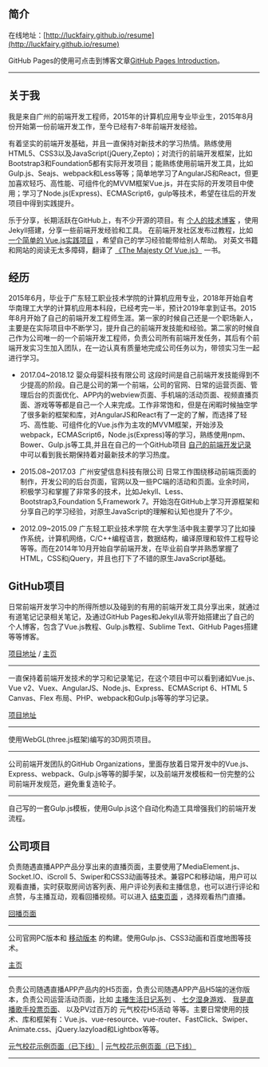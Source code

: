简介
---

在线地址：[http://luckfairy.github.io/resume](http://luckfairy.github.io/resume)


GitHub Pages的使用可点击到博客文章[GitHub Pages Introduction](http://luckfairy.github.io/github/2015/04/04/github-pages-introduction.html)。


---
关于我
---

我是来自广州的前端开发工程师，2015年的计算机应用专业毕业生，2015年8月份开始第一份前端开发工作，至今已经有7-8年前端开发经验。

有着坚实的前端开发基础，并且一直保持对新技术的学习热情。熟练使用HTML5、CSS3以及JavaScript(jQuery,Zepto)；对流行的前端开发框架，比如Bootstrap3和Foundation5都有实际开发项目；能熟练使用前端开发工具，比如Gulp.js、Seajs、webpack和Less等等；简单地学习了AngularJS和React，但更加喜欢轻巧、高性能、可组件化的MVVM框架Vue.js，并在实际的开发项目中使用；学习了Node.js(Express)、ECMAScript6，gulp等技术，希望在往后的开发项目中得到实践提升。

乐于分享，长期活跃在GitHub上，有不少开源的项目。有 [个人的技术博客](http://luckfairy.github.io/Myblog/) ，使用Jekyll搭建，分享一些前端开发经验和工具。 在前端开发社区发布过教程，比如 [一个简单的 Vue.js实践项目](https://github.com/LuckFairy/my-demo) ，希望自己的学习经验能带给别人帮助。 对英文书籍和网站的阅读无太多障碍，翻译了 [《The Majesty Of Vue.js》](https://leanpub.com/vuejs) 一书。


经历
---

2015年6月，毕业于广东轻工职业技术学院的计算机应用专业，2018年开始自考华南理工大学的计算机应用本科段，已经考完一半，预计2019年拿到证书。2015年8月开始了自己的前端开发工程师生涯。第一家的时候自己还是一个职场新人，主要是在实际项目中不断学习，提升自己的前端开发技能和经验。第二家的时候自己作为公司唯一的一个前端开发工程师，负责公司所有前端开发任务，其后有个前端开发实习生加入团队，在一边认真有质量地完成公司任务以为，带领实习生一起进行学习。

* 2017.04~2018.12 婴众母婴科技有限公司 这段时间是自己前端开发技能得到不少提高的阶段。自己是公司的第一个前端，公司的官网、日常的运营页面、管理后台的页面优化、APP内的webview页面、手机端的活动页面、视频直播页面、游戏等等都是自己一个人来完成。工作非常饱和，但是在闲暇时候抽空学了很多新的框架和库，对AngularJS和React有了一定的了解，而选择了轻巧、高性能、可组件化的Vue.js作为主攻的MVVM框架，开始涉及webpack，ECMAScript6，Node.js(Express)等的学习，熟练使用npm、Bower、Gulp.js等工具,并且在自己的一个GitHub项目 [自己的前端开发记录](https://blog.csdn.net/qq_40899714?t=1) 中可以看到我长期保持着对最新技术的学习热度。

* 2015.08~2017.03  广州安望信息科技有限公司 日常工作围绕移动前端页面的制作，开发公司的后台页面，官网以及一些PC端的活动和页面。业余时间，积极学习和掌握了非常多的技术，比如Jekyll、Less、Bootstrap3,Foundation 5,Framework 7。开始泡在GitHub上学习开源框架和分享自己的学习经验，对原生JavaScript的理解和认知也提升了不少。

* 2012.09~2015.09 广东轻工职业技术学院 在大学生活中我主要学习了比如操作系统，计算机网络，C/C++编程语言，数据结构，编译原理和软件工程导论等等。而在2014年10月开始自学前端开发，在毕业前自学并熟悉掌握了HTML，CSS和jQuery，并且也打下了不错的原生JavaScript基础。

GitHub项目
---

日常前端开发学习中的所得所想以及碰到的有用的前端开发工具分享出来，就通过有道笔记记录相关笔记，及通过GitHub Pages和Jekyll从零开始搭建出了自己的个人博客，包含了Vue.js教程、Gulp.js教程、Sublime Text、GitHub Pages搭建等等博客。

[项目地址](https://github.com/luckfairy/Myblog) / [主页](http://luckfairy.github.io/Myblog)

---

一直保持着前端开发技术的学习和记录笔记，在这个项目中可以看到诸如Vue.js、Vue v2、Vuex、AngularJS、Node.js、Express、ECMAScript 6、HTML 5 Canvas、Flex 布局、PHP、webpack和Gulp.js等等的学习记录。

[项目地址](https://blog.csdn.net/qq_40899714?t=1)

---

使用WebGL(three.js框架)编写的3D网页项目。


---

公司前端开发团队的GitHub Organizations，里面存放着日常开发中的Vue.js、Express、webpack、Gulp.js等等的脚手架，以及前端开发模板和一份完整的公司前端开发规范，避免重复造轮子。


---

自己写的一套Gulp.js模板，使用Gulp.js这个自动化构造工具增强我们的前端开发流程。


公司项目
---

负责随遇直播APP产品分享出来的直播页面，主要使用了MediaElement.js、Socket.IO、iScroll 5、Swiper和CSS3动画等技术。兼容PC和移动端，用户可以观看直播，实时获取房间访客列表、用户评论列表和主播信息，也可以进行评论和点赞，与主播互动，观看回播视频。可以进入 [结束页面](http://api.impingo.me/miniSite/liveEndPage?sessionID=7b37cc506c536eea00&sessionToken=e1a15017c5&liveID=94336&userID=1495955&peerID=9728B66C7B326B407E48A61AE53B70DC) ，选择观看热门直播。

[回播页面](http://api.impingo.me/miniSite/livePage?liveID=9311d5a9d)

---

公司官网PC版本和 [移动版本](http://www.impingo.me/homepage/m/index.html) 的构建。使用Gulp.js、CSS3动画和百度地图等技术。

[主页](http://www.impingo.me/homepage/index.html)

---

负责公司随遇直播APP产品内的H5页面，负责公司随遇APP产品H5端的迷你版本，负责公司运营活动页面，比如 [主播生活日记系列](http://a.impingo.me/static/nice/nice14/index.html) 、 [七夕湿身游戏](http://wx.impingo.me/static/iceChallenge/index.html?source_iceChallenge)、 [我是直播歌手投票页面](http://a.impingo.me/static/activity/singer/preselection.html)、 以及PV过百万的 元气校花H5活动 等等。主要日常使用的技术、库和框架有：Vue.js、vue-resource、vue-router、FastClick、Swiper、Animate.css、jQuery.lazyload和Lightbox等等。

[元气校花示例页面（已下线）](http://a.impingo.me/activity/showRecommendH5?isFamous=1&openId=o4s3LjjIznRpPupFFoXwem4RD9Hs) | 
[元气校花示例页面（已下线）](http://a.impingo.me/activity/showRecommend32?isFamous=1&openId=o4s3LjjIznRpPupFFoXwem4RD9Hs#107)

---
